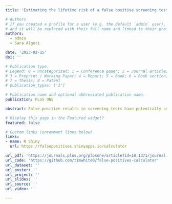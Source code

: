 ```yaml
---
title: 'Estimating the lifetime risk of a false positive screening test result'

# Authors
# If you created a profile for a user (e.g. the default `admin` user), write the username (folder name) here
# and it will be replaced with their full name and linked to their profile.
authors:
  - admin
  - Sara Algeri

date: '2023-02-15'
doi: ''

# Publication type.
# Legend: 0 = Uncategorized; 1 = Conference paper; 2 = Journal article;
# 3 = Preprint / Working Paper; 4 = Report; 5 = Book; 6 = Book section;
# 7 = Thesis; 8 = Patent
# publication_types: ['2']

# Publication name and optional abbreviated publication name.
publication: PLoS ONE

abstract: False positive results in screening tests have potentially severe psychological, medical, and financial consequences for the recipient. However, there have been few efforts to quantify how the risk of a false positive accumulates over time. We seek to fill this gap by estimating the probability that an individual who adheres to the U.S. Preventive Services Task Force (USPSTF) screening guidelines will receive at least one false positive in a lifetime. To do so, we assembled a data set of 116 studies cited by the USPSTF that report the number of true positives, false negatives, true negatives, and false positives for the primary screening procedure for one of five cancers or six sexually transmitted diseases. We use these data to estimate the probability that an individual in one of 14 demographic subpopulations will receive at least one false positive for one of these eleven diseases in a lifetime. We specify a suitable statistical model to account for the hierarchical structure of the data, and we use the parametric bootstrap to quantify the uncertainty surrounding our estimates. The estimated probability of receiving at least one false positive in a lifetime is 85.5% (±0.9%) and 38.9% (±3.6%) for baseline groups of women and men, respectively. It is higher for subpopulations recommended to screen more frequently than the baseline, including more vulnerable groups such as pregnant women and men who have sex with men. Since screening technology is imperfect, false positives remain inevitable. The high lifetime risk of a false positive reveals the importance of educating patients about this phenomenon.

# Display this page in the Featured widget?
featured: false

# Custom links (uncomment lines below)
links:
- name: R Shiny
  url: https://falsepositives.shinyapps.io/calculator

url_pdf: 'https://journals.plos.org/plosone/article?id=10.1371/journal.pone.0281153'
url_code: 'https://github.com/timwhite0/false-positives-calculator'
url_dataset: ''
url_poster: ''
url_project: ''
url_slides: ''
url_source: ''
url_video: ''

---
```

